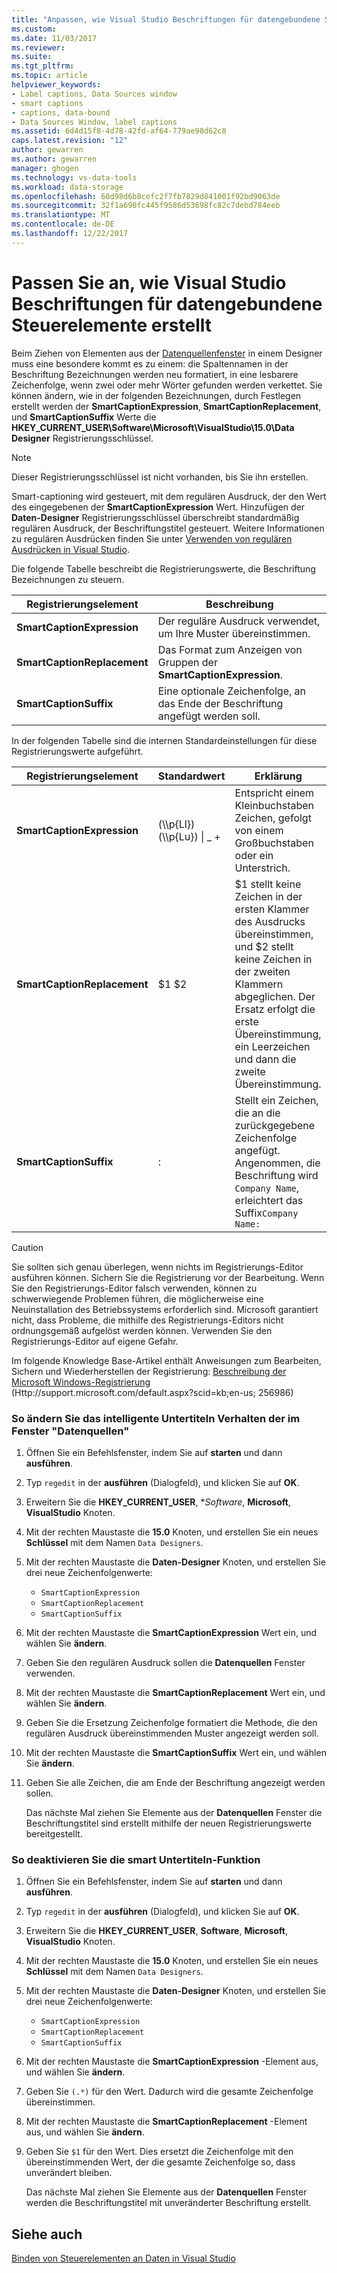 ```yaml
---
title: "Anpassen, wie Visual Studio Beschriftungen für datengebundene Steuerelemente erstellt | Microsoft Docs"
ms.custom: 
ms.date: 11/03/2017
ms.reviewer: 
ms.suite: 
ms.tgt_pltfrm: 
ms.topic: article
helpviewer_keywords:
- Label captions, Data Sources window
- smart captions
- captions, data-bound
- Data Sources Window, label captions
ms.assetid: 6d4d15f8-4d78-42fd-af64-779ae98d62c8
caps.latest.revision: "12"
author: gewarren
ms.author: gewarren
manager: ghogen
ms.technology: vs-data-tools
ms.workload: data-storage
ms.openlocfilehash: 60d98d6b8cefc2f7fb7829d841001f92bd9063de
ms.sourcegitcommit: 32f1a690fc445f9586d53698fc82c7debd784eeb
ms.translationtype: MT
ms.contentlocale: de-DE
ms.lasthandoff: 12/22/2017
---
```

# <a name="customize-how-visual-studio-creates-captions-for-data-bound-controls"></a>Passen Sie an, wie Visual Studio Beschriftungen für datengebundene Steuerelemente erstellt
Beim Ziehen von Elementen aus der [Datenquellenfenster](add-new-data-sources.md) in einem Designer muss eine besondere kommt es zu einem: die Spaltennamen in der Beschriftung Bezeichnungen werden neu formatiert, in eine lesbarere Zeichenfolge, wenn zwei oder mehr Wörter gefunden werden verkettet. Sie können ändern, wie in der folgenden Bezeichnungen, durch Festlegen erstellt werden der **SmartCaptionExpression**, **SmartCaptionReplacement**, und **SmartCaptionSuffix** Werte die **HKEY_CURRENT_USER\Software\Microsoft\VisualStudio\15.0\Data Designer** Registrierungsschlüssel.  
  
> [!NOTE]
> Dieser Registrierungsschlüssel ist nicht vorhanden, bis Sie ihn erstellen.  
  
Smart-captioning wird gesteuert, mit dem regulären Ausdruck, der den Wert des eingegebenen der **SmartCaptionExpression** Wert. Hinzufügen der **Daten-Designer** Registrierungsschlüssel überschreibt standardmäßig regulären Ausdruck, der Beschriftungstitel gesteuert. Weitere Informationen zu regulären Ausdrücken finden Sie unter [Verwenden von regulären Ausdrücken in Visual Studio](../ide/using-regular-expressions-in-visual-studio.md).  
  
Die folgende Tabelle beschreibt die Registrierungswerte, die Beschriftung Bezeichnungen zu steuern.  
  
|Registrierungselement|Beschreibung|  
|-------------------|-----------------|  
|**SmartCaptionExpression**|Der reguläre Ausdruck verwendet, um Ihre Muster übereinstimmen.|  
|**SmartCaptionReplacement**|Das Format zum Anzeigen von Gruppen der **SmartCaptionExpression**.|  
|**SmartCaptionSuffix**|Eine optionale Zeichenfolge, an das Ende der Beschriftung angefügt werden soll.|  
  
In der folgenden Tabelle sind die internen Standardeinstellungen für diese Registrierungswerte aufgeführt.  
  
|Registrierungselement|Standardwert|Erklärung|  
|-------------------|-------------------|-----------------|  
|**SmartCaptionExpression**|(\\\p{Ll}) (\\\p{Lu}) &#124; _ +|Entspricht einem Kleinbuchstaben Zeichen, gefolgt von einem Großbuchstaben oder ein Unterstrich.|  
|**SmartCaptionReplacement**|$1 $2|$1 stellt keine Zeichen in der ersten Klammer des Ausdrucks übereinstimmen, und $2 stellt keine Zeichen in der zweiten Klammern abgeglichen. Der Ersatz erfolgt die erste Übereinstimmung, ein Leerzeichen und dann die zweite Übereinstimmung.|  
|**SmartCaptionSuffix**|:|Stellt ein Zeichen, die an die zurückgegebene Zeichenfolge angefügt. Angenommen, die Beschriftung wird `Company Name`, erleichtert das Suffix`Company Name:`|  
  
> [!CAUTION]
> Sie sollten sich genau überlegen, wenn nichts im Registrierungs-Editor ausführen können. Sichern Sie die Registrierung vor der Bearbeitung. Wenn Sie den Registrierungs-Editor falsch verwenden, können zu schwerwiegende Problemen führen, die möglicherweise eine Neuinstallation des Betriebssystems erforderlich sind. Microsoft garantiert nicht, dass Probleme, die mithilfe des Registrierungs-Editors nicht ordnungsgemäß aufgelöst werden können. Verwenden Sie den Registrierungs-Editor auf eigene Gefahr.  
>   
>  Im folgende Knowledge Base-Artikel enthält Anweisungen zum Bearbeiten, Sichern und Wiederherstellen der Registrierung: [Beschreibung der Microsoft Windows-Registrierung](http://support.microsoft.com/default.aspx?scid=kb;en-us;256986) (Http://support.microsoft.com/default.aspx?scid=kb;en-us; 256986)  
  
### <a name="to-modify-the-smart-captioning-behavior-of-the-data-sources-window"></a>So ändern Sie das intelligente Untertiteln Verhalten der im Fenster "Datenquellen"  
  
1.  Öffnen Sie ein Befehlsfenster, indem Sie auf **starten** und dann **ausführen**.  
  
2.  Typ `regedit` in der **ausführen** (Dialogfeld), und klicken Sie auf **OK**.  
  
3.  Erweitern Sie die **HKEY_CURRENT_USER**, **Software*, **Microsoft**, **VisualStudio** Knoten.  
  
7.  Mit der rechten Maustaste die **15.0** Knoten, und erstellen Sie ein neues **Schlüssel** mit dem Namen `Data Designers`.  
  
8.  Mit der rechten Maustaste die **Daten-Designer** Knoten, und erstellen Sie drei neue Zeichenfolgenwerte:

    - `SmartCaptionExpression`
    - `SmartCaptionReplacement`
    - `SmartCaptionSuffix`
  
11. Mit der rechten Maustaste die **SmartCaptionExpression** Wert ein, und wählen Sie **ändern**.  
  
12. Geben Sie den regulären Ausdruck sollen die **Datenquellen** Fenster verwenden.  
  
13. Mit der rechten Maustaste die **SmartCaptionReplacement** Wert ein, und wählen Sie **ändern**.  
  
14. Geben Sie die Ersetzung Zeichenfolge formatiert die Methode, die den regulären Ausdruck übereinstimmenden Muster angezeigt werden soll.  
  
15. Mit der rechten Maustaste die **SmartCaptionSuffix** Wert ein, und wählen Sie **ändern**.  
  
16. Geben Sie alle Zeichen, die am Ende der Beschriftung angezeigt werden sollen.  
  
    Das nächste Mal ziehen Sie Elemente aus der **Datenquellen** Fenster die Beschriftungstitel sind erstellt mithilfe der neuen Registrierungswerte bereitgestellt.  
  
### <a name="to-turn-off-the-smart-captioning-feature"></a>So deaktivieren Sie die smart Untertiteln-Funktion  
  
1.  Öffnen Sie ein Befehlsfenster, indem Sie auf **starten** und dann **ausführen**.  
  
2.  Typ `regedit` in der **ausführen** (Dialogfeld), und klicken Sie auf **OK**.  
  
3.  Erweitern Sie die **HKEY_CURRENT_USER**, **Software**, **Microsoft**, **VisualStudio** Knoten.  
  
7.  Mit der rechten Maustaste die **15.0** Knoten, und erstellen Sie ein neues **Schlüssel** mit dem Namen `Data Designers`.  
  
8.  Mit der rechten Maustaste die **Daten-Designer** Knoten, und erstellen Sie drei neue Zeichenfolgenwerte:

    - `SmartCaptionExpression`
    - `SmartCaptionReplacement`
    - `SmartCaptionSuffix`
  
11. Mit der rechten Maustaste die **SmartCaptionExpression** -Element aus, und wählen Sie **ändern**.  
  
12. Geben Sie `(.*)` für den Wert. Dadurch wird die gesamte Zeichenfolge übereinstimmen.  
  
13. Mit der rechten Maustaste die **SmartCaptionReplacement** -Element aus, und wählen Sie **ändern**.  
  
14. Geben Sie `$1` für den Wert. Dies ersetzt die Zeichenfolge mit den übereinstimmenden Wert, der die gesamte Zeichenfolge so, dass unverändert bleiben.  
  
    Das nächste Mal ziehen Sie Elemente aus der **Datenquellen** Fenster werden die Beschriftungstitel mit unveränderter Beschriftung erstellt.  
  
## <a name="see-also"></a>Siehe auch  
[Binden von Steuerelementen an Daten in Visual Studio](../data-tools/bind-controls-to-data-in-visual-studio.md)